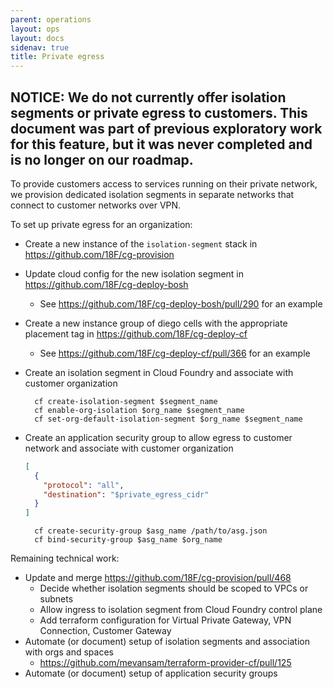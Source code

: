 ```yaml
---
parent: operations
layout: ops
layout: docs
sidenav: true
title: Private egress
---
```


## NOTICE: We do not currently offer isolation segments or private egress to customers. This document was part of previous exploratory work for this feature, but it was never completed and is no longer on our roadmap.

To provide customers access to services running on their private network, we provision dedicated isolation segments in separate networks that connect to customer networks over VPN.

To set up private egress for an organization:

* Create a new instance of the `isolation-segment` stack in https://github.com/18F/cg-provision
* Update cloud config for the new isolation segment in https://github.com/18F/cg-deploy-bosh
    * See https://github.com/18F/cg-deploy-bosh/pull/290 for an example
* Create a new instance group of diego cells with the appropriate placement tag in https://github.com/18F/cg-deploy-cf
    * See https://github.com/18F/cg-deploy-cf/pull/366 for an example
* Create an isolation segment in Cloud Foundry and associate with customer organization

        cf create-isolation-segment $segment_name
        cf enable-org-isolation $org_name $segment_name
        cf set-org-default-isolation-segment $org_name $segment_name

* Create an application security group to allow egress to customer network and associate with customer organization

    ```json
    [
      {
        "protocol": "all",
        "destination": "$private_egress_cidr"
      }
    ]
    ```

        cf create-security-group $asg_name /path/to/asg.json
        cf bind-security-group $asg_name $org_name

Remaining technical work:

* Update and merge https://github.com/18F/cg-provision/pull/468
    * Decide whether isolation segments should be scoped to VPCs or subnets
    * Allow ingress to isolation segment from Cloud Foundry control plane
    * Add terraform configuration for Virtual Private Gateway, VPN Connection, Customer Gateway
* Automate (or document) setup of isolation segments and association with orgs and spaces
    * https://github.com/mevansam/terraform-provider-cf/pull/125
* Automate (or document) setup of application security groups

